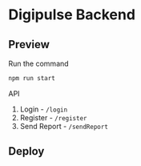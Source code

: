 # Digipulse Backend

## Preview

Run the command

```bash
npm run start
```
API

1. Login - `/login`
2. Register - `/register`
3. Send Report - `/sendReport`

## Deploy
